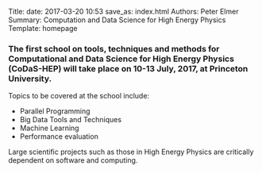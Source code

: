 Title: 
date: 2017-03-20 10:53
save_as: index.html
Authors: Peter Elmer
Summary: Computation and Data Science for High Energy Physics
Template: homepage

### The first school on tools, techniques and methods for Computational and Data Science for High Energy Physics (CoDaS-HEP) will take place on 10-13 July, 2017, at Princeton University.
  
  Topics to be covered at the school include:

  * Parallel Programming
  * Big Data Tools and Techniques
  * Machine Learning 
  * Performance evaluation

Large scientific projects such as those in High Energy Physics are critically
dependent on software and computing. 


